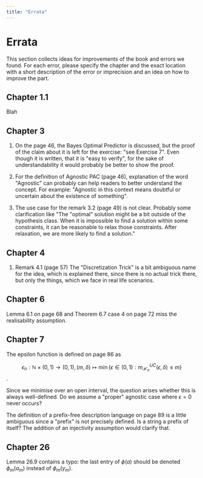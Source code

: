 ```yaml
---
title: "Errata"
---
```

# Errata

This section collects ideas for improvements of the book and errors we found. For each error, please specify the chapter and the exact location with a short description of the error or imprecision and an idea on how to improve the part.

## Chapter 1.1

Blah

## Chapter 3

1. On the page 46, the Bayes Optimal Predictor is discussed, but the proof of the claim about it is left for the exercise:
"see Exercise 7". Even though it is written, that it is "easy to verify", for the sake of understandability it would probably be better to show the proof.

2. For the definition of Agnostic PAC (page 46), explanation of the word "Agnostic" can probably can help readers to better 
understand the concept. For example: "Agnostic in this context means doubtful or uncertain about the existence of something".

3. The use case for the remark 3.2 (page 49) is not clear. Probably some clarification like "The "optimal" solution might be a bit outside of the hypothesis class. When it is impossible to find a solution within 
some constraints, it can be reasonable to relax those constraints. After relaxation, we are more likely to find a solution."

## Chapter 4

1. Remark 4.1 (page 57) The "Discretization Trick" is a bit ambiguous name for the idea, which is explained there, since there is no actual trick there,
but only the things, which we face in real life scenarios.

## Chapter 6

Lemma 6.1 on page 68 and Theorem 6.7 case 4 on page 72 miss the realisability assumption.

## Chapter 7

The epsilon function is defined on page 86 as

$$\epsilon_n: \mathbb{N}\times(0,1) \rightarrow (0,1), (m,\delta)\mapsto \min \{ \epsilon\in(0,1): m_{\mathcal{H}_n}^{UC}(\epsilon, \delta)\leq m \}$$.

Since we minimise over an open interval, the question arises whether this is always well-defined. Do we assume a "proper" agnostic case where $\epsilon =0$ never occurs? 


The definition of a prefix-free description language on page 89 is a little ambiguous since a "prefix" is not precisely defined. Is a string a prefix of itself? The addition of an injectivity assumption would clarify that.

## Chapter 26

Lemma 26.9 contains a typo: the last entry of $\phi(a)$ should be denoted $\phi_m(a_m)$ instead of $\phi_m(y_m)$.
